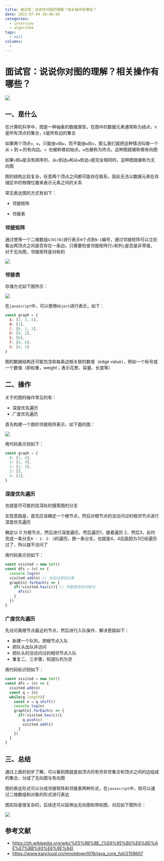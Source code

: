 ```yaml
---
title: 面试官：说说你对图的理解？相关操作有哪些？
date: 2022-07-04 10:46:56
categories: 
  - interview
  - algorithm
tags: 
  - null
columns: 
  - 
---
```

# 面试官：说说你对图的理解？相关操作有哪些？


 ![](https://static.vue-js.com/7876c2f0-2059-11ec-8e64-91fdec0f05a1.png)


## 一、是什么

在计算机科学中，图是一种抽象的数据类型，在图中的数据元素通常称为结点，`V`是所有顶点的集合，`E`是所有边的集合

如果两个顶点`v`,` w`，只能由`v`向`w`，而不能由`w`向`v`，那么我们就把这种情况叫做一个从 `v` 到 `w` 的有向边。`v `也被称做初始点，`w`也被称为终点。这种图就被称做有向图

如果`v`和`w`是没有顺序的，从`v`到达`w`和从`w`到达`v`是完全相同的，这种图就被称为无向图

图的结构比较复杂，任意两个顶点之间都可能存在联系，因此无法以数据元素在存储区中的物理位置来表示元素之间的关系

常见表达图的方式有如下：

- 邻接矩阵

- 邻接表

### 邻接矩阵

通过使用一个二维数组`G[N][N]`进行表示`N`个点到`N-1`编号，通过邻接矩阵可以立刻看出两顶点之间是否存在一条边，只需要检查邻接矩阵行`i`和列`j`是否是非零值，对于无向图，邻接矩阵是对称的

 ![](https://static.vue-js.com/881d4300-2059-11ec-a752-75723a64e8f5.png)



### 邻接表

存储方式如下图所示：

 ![](https://static.vue-js.com/949fedd0-2059-11ec-a752-75723a64e8f5.png)

在`javascript`中，可以使用`Object`进行表示，如下：

```js
const graph = {
  A: [2, 3, 5],
  B: [2],
  C: [0, 1, 3],
  D: [0, 2],
  E: [6],
  F: [0, 6],
  G: [4, 5]
}
```

图的数据结构还可能包含和每条边相关联的数值（edge value），例如一个标号或一个数值（即权重，weight；表示花费、容量、长度等）





## 二、操作

关于的图的操作常见的有：

- 深度优先遍历
- 广度优先遍历



首先构建一个图的邻接矩阵表示，如下面的图：

 ![](https://static.vue-js.com/a1311790-2059-11ec-8e64-91fdec0f05a1.png)

用代码表示则如下：

```js
const graph = {
  0: [1, 4],
  1: [2, 4],
  2: [2, 3],
  3: [],
  4: [3],
}
```





### 深度优先遍历

也就是尽可能的往深处的搜索图的分支

实现思路是，首先应该确定一个根节点，然后对根节点的没访问过的相邻节点进行深度优先遍历

确定以 0 为根节点，然后进行深度遍历，然后遍历1，接着遍历 2，然后3，此时完成一条分支`0 - 1- 2- 3`的遍历，换一条分支，也就是4，4后面因为3已经遍历过了，所以就不访问了

用代码表示则如下：

```js
const visited = new Set()
const dfs = (n) => {
  console.log(n)
  visited.add(n) // 访问过添加记录
  graph[n].forEach(c => {
    if(!visited.has(c)){ // 判断是否访问呢过
      dfs(c)
    }
  })
}
```



### 广度优先遍历

先访问离根节点最近的节点，然后进行入队操作，解决思路如下：

- 新建一个队列，把根节点入队
- 把队头出队并访问
- 把队头的没访问过的相邻节点入队
- 重复二、三步骤，知道队列为空

用代码标识则如下：

```js
const visited = new Set()
const dfs = (n) => {
  visited.add(n)
  const q = [n]
  while(q.length){
    const n = q.shift()
    console.log(n)
    graph[n].forEach(c => {
      if(!visited.has(c)){
        q.push(c)  
        visited.add(c)
      }
    })
  }
}
```



## 三、总结

通过上面的初步了解，可以看到图就是由顶点的有穷非空集合和顶点之间的边组成的集合，分成了无向图与有向图

图的表达形式可以分成邻接矩阵和邻接表两种形式，在`javascript`中，则可以通过二维数组和对象的形式进行表达

图实际是很复杂的，后续还可以延伸出无向图和带权图，对应如下图所示：

 ![](https://static.vue-js.com/b0d88200-2059-11ec-8e64-91fdec0f05a1.png)





## 参考文献

- https://zh.wikipedia.org/wiki/%E5%9B%BE_(%E6%95%B0%E6%8D%AE%E7%BB%93%E6%9E%84)
- https://www.kancloud.cn/imnotdown1019/java_core_full/2159607
